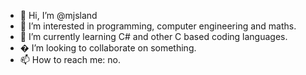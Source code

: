 - 👋 Hi, I’m @mjsland
- 👀 I’m interested in programming, computer engineering and maths.
- 🌱 I’m currently learning C# and other C based coding languages.
- � I’m looking to collaborate on something.
- 📫 How to reach me: no.
